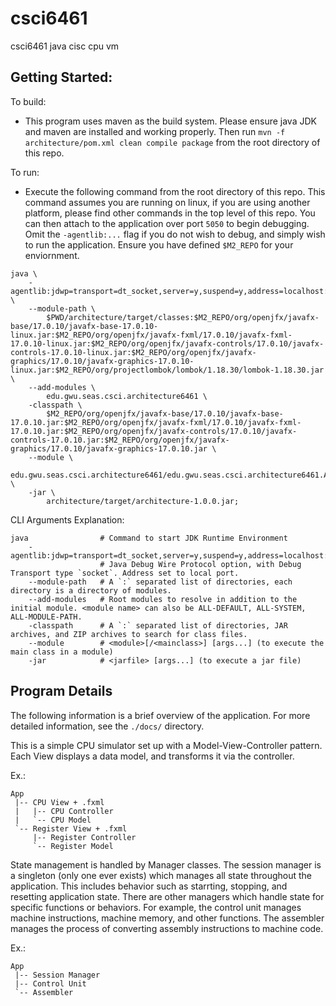 # csci6461
csci6461 java cisc cpu vm

## Getting Started:
To build:

 - This program uses maven as the build system. Please ensure java JDK and maven are installed and working properly. Then run `mvn -f architecture/pom.xml clean compile package` from the root directory of this repo.


To run:

 - Execute the following command from the root directory of this repo. This command assumes you are running on linux, if you are using another platform, please find other commands in the top level of this repo. You can then attach to the application over port `5050` to begin debugging. Omit the `-agentlib:...` flag if you do not wish to debug, and simply wish to run the application. Ensure you have defined `$M2_REPO` for your enviornment.

```shell
java \
    -agentlib:jdwp=transport=dt_socket,server=y,suspend=y,address=localhost:5050 \
    --module-path \
        $PWD/architecture/target/classes:$M2_REPO/org/openjfx/javafx-base/17.0.10/javafx-base-17.0.10-linux.jar:$M2_REPO/org/openjfx/javafx-fxml/17.0.10/javafx-fxml-17.0.10-linux.jar:$M2_REPO/org/openjfx/javafx-controls/17.0.10/javafx-controls-17.0.10-linux.jar:$M2_REPO/org/openjfx/javafx-graphics/17.0.10/javafx-graphics-17.0.10-linux.jar:$M2_REPO/org/projectlombok/lombok/1.18.30/lombok-1.18.30.jar \
    --add-modules \
        edu.gwu.seas.csci.architecture6461 \
    -classpath \
        $M2_REPO/org/openjfx/javafx-base/17.0.10/javafx-base-17.0.10.jar:$M2_REPO/org/openjfx/javafx-fxml/17.0.10/javafx-fxml-17.0.10.jar:$M2_REPO/org/openjfx/javafx-controls/17.0.10/javafx-controls-17.0.10.jar:$M2_REPO/org/openjfx/javafx-graphics/17.0.10/javafx-graphics-17.0.10.jar \
    --module \
        edu.gwu.seas.csci.architecture6461/edu.gwu.seas.csci.architecture6461.App \
    -jar \
        architecture/target/architecture-1.0.0.jar;
```

CLI Arguments Explanation:

```shell
java                # Command to start JDK Runtime Environment
    -agentlib:jdwp=transport=dt_socket,server=y,suspend=y,address=localhost:5050
                    # Java Debug Wire Protocol option, with Debug Transport type `socket`. Address set to local port.
    --module-path   # A `:` separated list of directories, each directory is a directory of modules.
    --add-modules   # Root modules to resolve in addition to the initial module. <module name> can also be ALL-DEFAULT, ALL-SYSTEM, ALL-MODULE-PATH.
    -classpath      # A `:` separated list of directories, JAR archives, and ZIP archives to search for class files.
    --module        # <module>[/<mainclass>] [args...] (to execute the main class in a module)
    -jar            # <jarfile> [args...] (to execute a jar file)
```

## Program Details
The following information is a brief overview of the application. For more detailed information, see the `./docs/` directory.

This is a simple CPU simulator set up with a Model-View-Controller pattern. Each View displays a data model, and transforms it via the controller.

Ex.:
```
App
 |-- CPU View + .fxml
 |   |-- CPU Controller
 |   `-- CPU Model
 `-- Register View + .fxml
     |-- Register Controller
     `-- Register Model
```

State management is handled by Manager classes. The session manager is a singleton (only one ever exists) which manages all state throughout the application. This includes behavior such as starrting, stopping, and resetting application state. There are other managers which handle state for specific functions or behaviors. For example, the control unit manages machine instructions, machine memory, and other functions. The assembler manages the process of converting assembly instructions to machine code.

Ex.:
```
App
 |-- Session Manager
 |-- Control Unit
 `-- Assembler
```